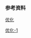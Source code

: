 ### 参考资料

[优化](https://zhuanlan.zhihu.com/p/88288584)

[优化-1](https://juejin.cn/post/6844903476506394638)
